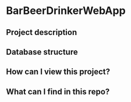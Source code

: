 # BarBeerDrinkerWebApp

## Project description

## Database structure

## How can I view this project?

## What can I find in this repo?
